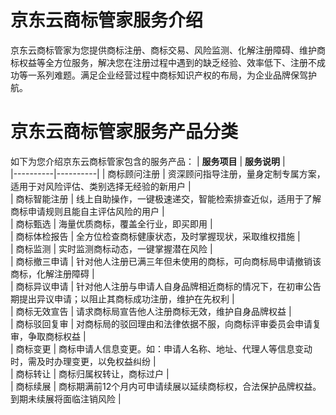 # 京东云商标管家服务介绍
京东云商标管家为您提供商标注册、商标交易、风险监测、化解注册障碍、维护商标权益等全方位服务，解决您在注册过程中遇到的缺乏经验、效率低下、注册不成功等一系列难题。满足企业经营过程中商标知识产权的布局，为企业品牌保驾护航。
# 京东云商标管家服务产品分类
如下为您介绍京东云商标管家包含的服务产品：
| **服务项目** | **服务说明** |   
|----------|----------|
|    商标顾问注册    |    资深顾问指导注册，量身定制专属方案，适用于对风险评估、类别选择无经验的新用户    |  
|    商标智能注册    |    线上自助操作，一键极速递交，智能检索排查近似，适用于了解商标申请规则且能自主评估风险的用户    |  
|    商标甄选    |    海量优质商标，覆盖全行业，即买即用    |  
|    商标体检报告    |    全方位检查商标健康状态，及时掌握现状，采取维权措施    |  
|    商标监测    |    实时监测商标动态，一键掌握潜在风险   |  
|    商标撤三申请    |   针对他人注册已满三年但未使用的商标，可向商标局申请撤销该商标，化解注册障碍    |  
|    商标异议申请    |    针对他人注册与申请人自身品牌相近商标的情况下，在初审公告期提出异议申请；以阻止其商标成功注册，维护在先权利    |  
|    商标无效宣告    |    请求商标局宣告他人注册商标无效，维护自身品牌权益    |  
|    商标驳回复审    |    对商标局的驳回理由和法律依据不服，向商标评审委员会申请复审，争取商标权益    |  
|    商标变更    |    商标申请人信息变更。如：申请人名称、地址、代理人等信息变动时，需及时办理变更，以免权益纠纷    |  
|    商标转让    |    商标归属权转让，商标过户    |  
|    商标续展    |   商标期满前12个月内可申请续展以延续商标权，合法保护品牌权益。到期未续展将面临注销风险    |

